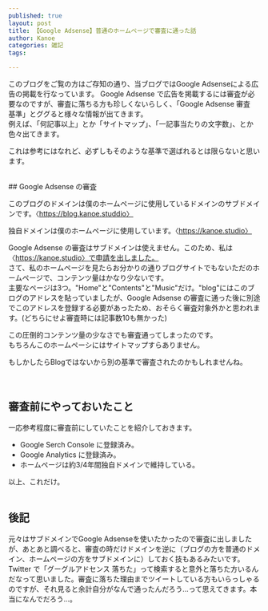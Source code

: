 ```yaml
---
published: true
layout: post
title: 【Google Adsense】普通のホームページで審査に通った話 
author: Kanoe
categories: 雑記
tags:

---
```


このブログをご覧の方はご存知の通り、当ブログではGoogle Adsenseによる広告の掲載を行なっています。
Google Adsense で広告を掲載するには審査が必要なのですが、審査に落ちる方も珍しくないらしく、「Google Adsense 審査　基準」とググると様々な情報が出てきます。<br>
例えば、「何記事以上」とか「サイトマップ」、「一記事当たりの文字数」、とか色々出てきます。<br>

これは参考にはなれど、必ずしもそのような基準で選ばれるとは限らないと思います。<br>

<!-- more -->

<br>
## Google Adsense の審査

このブログのドメインは僕のホームページに使用しているドメインのサブドメインです。〈https://blog.kanoe.studdio〉<br>

独自ドメインは僕のホームページに使用しています。〈https://kanoe.studio〉<br>

Google Adsense の審査はサブドメインは使えません。このため、私は〈https://kanoe.studio〉で申請を出しました。<br>
さて、私のホームページを見たらお分かりの通りブログサイトでもないただのホームページで、コンテンツ量はかなり少ないです。<br>
主要なページは3つ。"Home"と"Contents"と"Music"だけ。"blog"にはこのブログのアドレスを貼っていましたが、Google Adsense の審査に通った後に別途でこのアドレスを登録する必要があったため、おそらく審査対象外かと思われます。(どちらにせよ審査時には記事数10も無かった)<br>

この圧倒的コンテンツ量の少なさでも審査通ってしまったのです。<br>
もちろんこのホームペーシにはサイトマップすらありません。<br>

もしかしたらBlogではないから別の基準で審査されたのかもしれませんね。<br>
<br><br>
## 審査前にやっておいたこと
一応参考程度に審査前にしていたことを紹介しておきます。<br>

* Google Serch Console に登録済み。
* Google Analytics に登録済み。
* ホームページは約3/4年間独自ドメインで維持している。

以上、これだけ。
<br><br>
## 後記
元々はサブドメインでGoogle Adsenseを使いたかったので審査に出しましたが、あとあと調べると、審査の時だけドメインを逆に（ブログの方を普通のドメイン、ホームページの方をサブドメインに）しておく技もあるみたいです。<br>
Twitter で「グーグルアドセンス 落ちた」って検索すると意外と落ちた方いるんだなって思いました。審査に落ちた理由までツイートしている方もいらっしゃるのですが、それ見ると余計自分がなんで通ったんだろう...って思えてきます。本当になんでだろう...。
